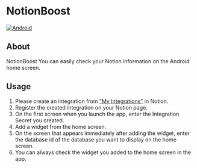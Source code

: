 # NotionBoost

[![Android](https://github.com/goutarouh/NotionBoost/actions/workflows/Android.yml/badge.svg)](https://github.com/goutarouh/NotionBoost/actions/workflows/Android.yml)

## About

NotionBoost 
You can easily check your Notion information on the Android home screen.

## Usage

1. Please create an integration from ["My Integrations"](https://www.notion.so/my-integrations/internal/e269868283a74ac3b7c7f01d2c75105b) in Notion.
2. Register the created integration on your Notion page.
3. On the first screen when you launch the app, enter the Integration Secret you created.
4. Add a widget from the home screen.
5. On the screen that appears immediately after adding the widget, enter the database id of the database you want to display on the home screen.
6. You can always check the widget you added to the home screen in the app.
